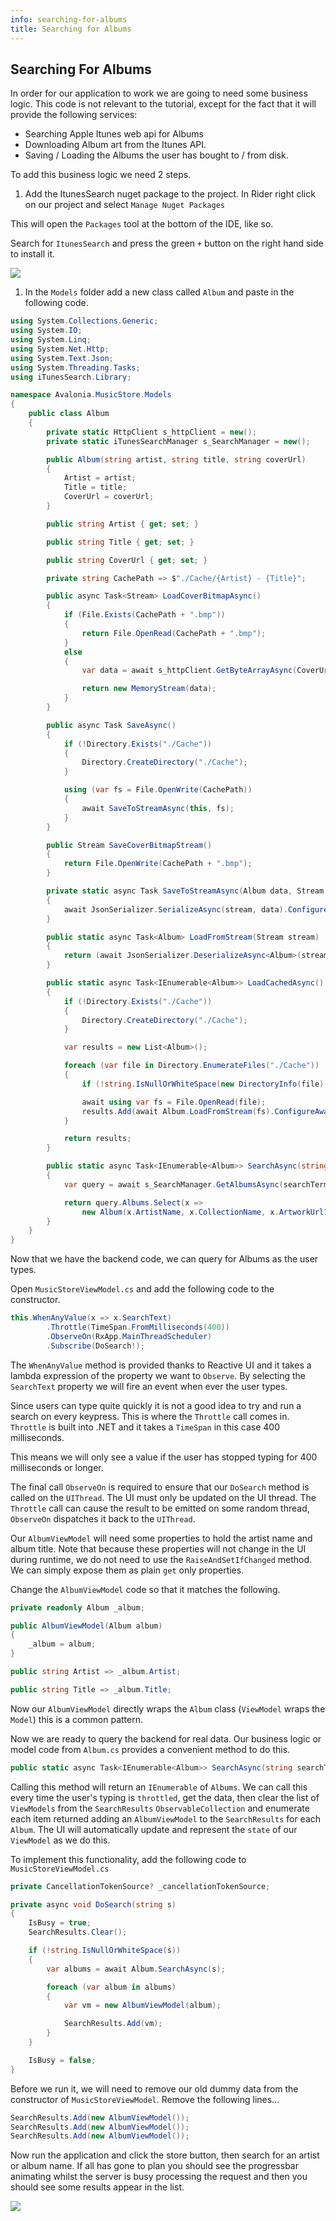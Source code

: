 ```yaml
---
info: searching-for-albums
title: Searching for Albums
---
```


## Searching For Albums

In order for our application to work we are going to need some business logic. This code is not relevant to the tutorial, except for the fact that it will provide the following services:

* Searching Apple Itunes web api for Albums
* Downloading Album art from the Itunes API.
* Saving / Loading the Albums the user has bought to / from disk.

To add this business logic we need 2 steps.

1. Add the ItunesSearch nuget package to the project. In Rider right click on our project and select `Manage Nuget Packages`

This will open the `Packages` tool at the bottom of the IDE, like so.

Search for `ItunesSearch` and press the green `+` button on the right hand side to install it.

  <div style={{textAlign: 'center'}}>
    <img src="/img/tutorials/music-store-app/searching-for-albums/image-20210310013703557.png" />
  </div>

1. In the `Models` folder add a new class called `Album` and paste in the following code.

```csharp
using System.Collections.Generic;
using System.IO;
using System.Linq;
using System.Net.Http;
using System.Text.Json;
using System.Threading.Tasks;
using iTunesSearch.Library;

namespace Avalonia.MusicStore.Models
{
    public class Album
    {
        private static HttpClient s_httpClient = new();
        private static iTunesSearchManager s_SearchManager = new();

        public Album(string artist, string title, string coverUrl)
        {
            Artist = artist;
            Title = title;
            CoverUrl = coverUrl;
        }

        public string Artist { get; set; }

        public string Title { get; set; }

        public string CoverUrl { get; set; }

        private string CachePath => $"./Cache/{Artist} - {Title}";

        public async Task<Stream> LoadCoverBitmapAsync()
        {
            if (File.Exists(CachePath + ".bmp"))
            {
                return File.OpenRead(CachePath + ".bmp");
            }
            else
            {
                var data = await s_httpClient.GetByteArrayAsync(CoverUrl);

                return new MemoryStream(data);
            }
        }

        public async Task SaveAsync()
        {
            if (!Directory.Exists("./Cache"))
            {
                Directory.CreateDirectory("./Cache");
            }

            using (var fs = File.OpenWrite(CachePath))
            {
                await SaveToStreamAsync(this, fs);
            }
        }

        public Stream SaveCoverBitmapStream()
        {
            return File.OpenWrite(CachePath + ".bmp");
        }

        private static async Task SaveToStreamAsync(Album data, Stream stream)
        {
            await JsonSerializer.SerializeAsync(stream, data).ConfigureAwait(false);
        }

        public static async Task<Album> LoadFromStream(Stream stream)
        {
            return (await JsonSerializer.DeserializeAsync<Album>(stream).ConfigureAwait(false))!;
        }

        public static async Task<IEnumerable<Album>> LoadCachedAsync()
        {
            if (!Directory.Exists("./Cache"))
            {
                Directory.CreateDirectory("./Cache");
            }

            var results = new List<Album>();

            foreach (var file in Directory.EnumerateFiles("./Cache"))
            {
                if (!string.IsNullOrWhiteSpace(new DirectoryInfo(file).Extension)) continue;

                await using var fs = File.OpenRead(file);
                results.Add(await Album.LoadFromStream(fs).ConfigureAwait(false));
            }

            return results;
        }

        public static async Task<IEnumerable<Album>> SearchAsync(string searchTerm)
        {
            var query = await s_SearchManager.GetAlbumsAsync(searchTerm).ConfigureAwait(false);

            return query.Albums.Select(x =>
                new Album(x.ArtistName, x.CollectionName, x.ArtworkUrl100.Replace("100x100bb", "600x600bb")));
        }
    }
}
```

Now that we have the backend code, we can query for Albums as the user types.

Open `MusicStoreViewModel.cs` and add the following code to the constructor.

```csharp
this.WhenAnyValue(x => x.SearchText)
        .Throttle(TimeSpan.FromMilliseconds(400))
        .ObserveOn(RxApp.MainThreadScheduler)
        .Subscribe(DoSearch!);
```

The `WhenAnyValue` method is provided thanks to Reactive UI and it takes a lambda expression of the property we want to `Observe`. By selecting the `SearchText` property we will fire an event when ever the user types.

Since users can type quite quickly it is not a good idea to try and run a search on every keypress. This is where the `Throttle` call comes in. `Throttle` is built into .NET and it takes a `TimeSpan` in this case 400 milliseconds.

This means we will only see a value if the user has stopped typing for 400 milliseconds or longer.

The final call `ObserveOn` is required to ensure that our `DoSearch` method is called on the `UIThread`. The UI must only be updated on the UI thread. The `Throttle` call can cause the result to be emitted on some random thread, `ObserveOn` dispatches it back to the `UIThread`.

Our `AlbumViewModel` will need some properties to hold the artist name and album title. Note that because these properties will not change in the UI during runtime, we do not need to use the `RaiseAndSetIfChanged` method. We can simply expose them as plain `get` only properties.

Change the `AlbumViewModel` code so that it matches the following.

```csharp
private readonly Album _album;

public AlbumViewModel(Album album)
{
    _album = album;
}

public string Artist => _album.Artist;

public string Title => _album.Title;
```

Now our `AlbumViewModel` directly wraps the `Album` class \(`ViewModel` wraps the `Model`\) this is a common pattern.

Now we are ready to query the backend for real data. Our business logic or model code from `Album.cs` provides a convenient method to do this.

```csharp
public static async Task<IEnumerable<Album>> SearchAsync(string searchTerm)
```

Calling this method will return an `IEnumerable` of `Albums`. We can call this every time the user's typing is `throttled`, get the data, then clear the list of `ViewModels` from the `SearchResults` `ObservableCollection` and enumerate each item returned adding an `AlbumViewModel` to the `SearchResults` for each `Album`. The UI will automatically update and represent the `state` of our `ViewModel` as we do this.

To implement this functionality, add the following code to `MusicStoreViewModel.cs`

```csharp
private CancellationTokenSource? _cancellationTokenSource;

private async void DoSearch(string s)
{
    IsBusy = true;
    SearchResults.Clear();

    if (!string.IsNullOrWhiteSpace(s))
    {
        var albums = await Album.SearchAsync(s);

        foreach (var album in albums)
        {
            var vm = new AlbumViewModel(album);

            SearchResults.Add(vm);
        }
    }

    IsBusy = false;
}
```

Before we run it, we will need to remove our old dummy data from the constructor of `MusicStoreViewModel`. Remove the following lines...

```csharp
SearchResults.Add(new AlbumViewModel());
SearchResults.Add(new AlbumViewModel());
SearchResults.Add(new AlbumViewModel());
```

Now run the application and click the store button, then search for an artist or album name. If all has gone to plan you should see the progressbar animating whilst the server is busy processing the request and then you should see some results appear in the list.

  <div style={{textAlign: 'center'}}>
    <img src="/img/tutorials/music-store-app/searching-for-albums/image-20210310110401944.png" />
  </div>
